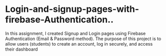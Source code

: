 # Login-and-signup-pages-with-firebase-Authentication..
In this assignment, I created Signup and Login pages using Firebase Authentication (Email &amp; Password method). The purpose of this project is to allow users (students) to create an account, log in securely, and access their dashboard
